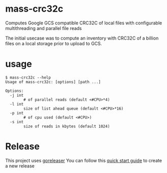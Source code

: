 # mass-crc32c
Computes Google GCS compatible CRC32C of local files with configurable multithreading and parallel file reads 

The initial usecase was to compute an inventory with CRC32C of a billion files on a local storage prior to upload to GCS.

# usage
```
$ mass-crc32c --help
Usage of mass-crc32c: [options] [path ...]

Options:
  -j int
        # of parallel reads (default <#CPU>*4)
  -l int
        size of list ahead queue (default <#CPU>*16)
  -p int
        # of cpu used (default <#CPU>)
  -s int
        size of reads in kbytes (default 1024)
```

# Release
This project uses [goreleaser](https://goreleaser.com/)
You can follow this [quick start guide](https://goreleaser.com/quick-start/) to create a new release
